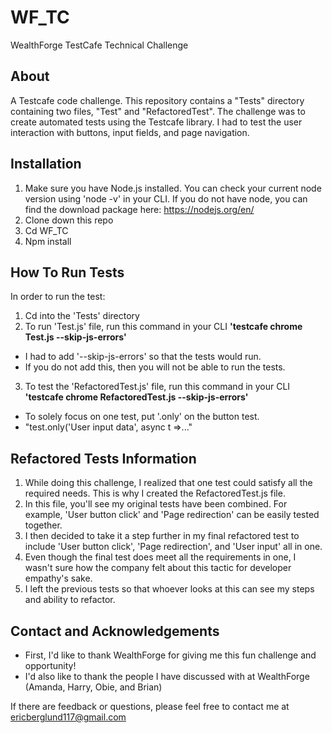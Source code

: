 # WF_TC
WealthForge TestCafe Technical Challenge

## About 
A Testcafe code challenge.
This repository contains a "Tests" directory containing two files, "Test" and "RefactoredTest".
The challenge was to create automated tests using the Testcafe library.
I had to test the user interaction with buttons, input fields, and page navigation. 

## Installation
1. Make sure you have Node.js installed. You can check your current node version using 'node -v' in your CLI. If you do not have node, you can find the download package here: https://nodejs.org/en/
2. Clone down this repo
3. Cd WF_TC
4. Npm install

## How To Run Tests
In order to run the test:
1. Cd into the 'Tests' directory
2. To run 'Test.js' file, run this command in your CLI __'testcafe chrome Test.js --skip-js-errors'__
  - I had to add '--skip-js-errors' so that the tests would run. 
  - If you do not add this, then you will not be able to run the tests.
3. To test the 'RefactoredTest.js' file, run this command in your CLI __'testcafe chrome RefactoredTest.js --skip-js-errors'__
  - To solely focus on one test, put '.only' on the button test.
  - "test.only('User input data', async t =>..."

## Refactored Tests Information
1. While doing this challenge, I realized that one test could satisfy all the required needs. This is why I created the RefactoredTest.js file.
2. In this file, you'll see my original tests have been combined. For example, 'User button click' and 'Page redirection' can be easily tested together. 
3. I then decided to take it a step further in my final refactored test to include 'User button click', 'Page redirection', and 'User input' all in one. 
4. Even though the final test does meet all the requirements in one, I wasn't sure how the company felt about this tactic for developer empathy's sake. 
5. I left the previous tests so that whoever looks at this can see my steps and ability to refactor. 

## Contact and Acknowledgements
- First, I'd like to thank WealthForge for giving me this fun challenge and opportunity!
- I'd also like to thank the people I have discussed with at WealthForge (Amanda, Harry, Obie, and Brian)

If there are feedback or questions, please feel free to contact me at ericberglund117@gmail.com